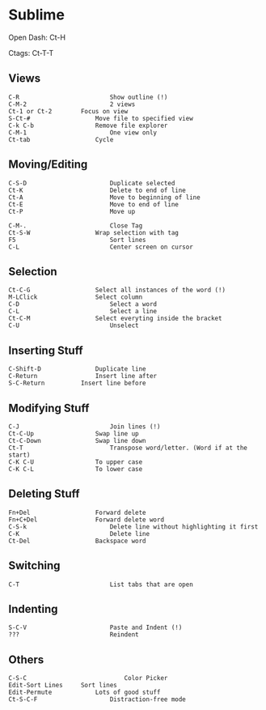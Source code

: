 # Sublime

Open Dash: Ct-H 

Ctags: Ct-T-T

## Views

	C-R							Show outline (!)
	C-M-2						2 views
	Ct-1 or Ct-2 		Focus on view
	S-Ct-#					Move file to specified view
	C-k C-b 				Remove file explorer
	C-M-1						One view only
	Ct-tab					Cycle

## Moving/Editing

	C-S-D						Duplicate selected
	Ct-K						Delete to end of line
	Ct-A						Move to beginning of line
	Ct-E						Move to end of line
	Ct-P						Move up

	C-M-.						Close Tag
	Ct-S-W					Wrap selection with tag
	F5							Sort lines
	C-L							Center screen on cursor

## Selection

	Ct-C-G					Select all instances of the word (!)
	M-LClick				Select column					
	C-D							Select a word
	C-L							Select a line
	Ct-C-M					Select everyting inside the bracket
	C-U							Unselect

## Inserting Stuff

	C-Shift-D				Duplicate line
	C-Return				Insert line after
	S-C-Return			Insert line before

## Modifying Stuff

	C-J							Join lines (!)
	Ct-C-Up					Swap line up
	Ct-C-Down				Swap line down
	Ct-T						Transpose word/letter. (Word if at the start)
	C-K C-U					To upper case
	C-K C-L					To lower case

## Deleting Stuff

	Fn+Del					Forward delete
	Fn+C+Del				Forward delete word 
	C-S-k						Delete line without highlighting it first
	C-K							Delete line
	Ct-Del					Backspace word

## Switching

	C-T							List tabs that are open


## Indenting

	S-C-V						Paste and Indent (!)
	???							Reindent

## Others

	C-S-C							Color Picker
	Edit-Sort Lines		Sort lines
	Edit-Permute			Lots of good stuff
	Ct-S-C-F					Distraction-free mode
